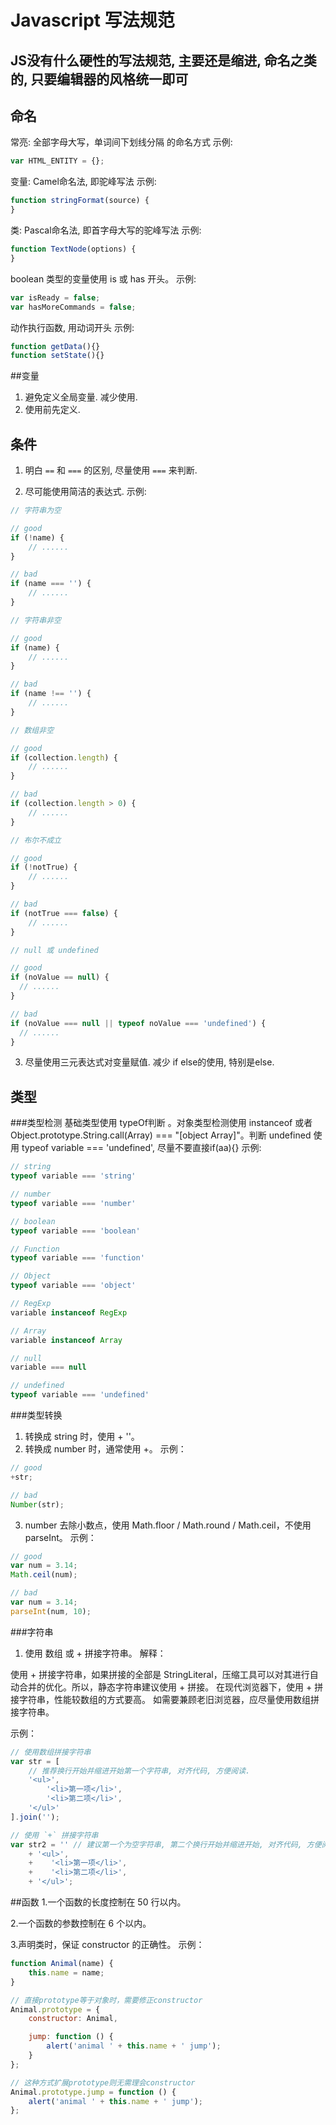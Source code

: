 # Javascript 写法规范

## JS没有什么硬性的写法规范, 主要还是缩进, 命名之类的, 只要编辑器的风格统一即可


## 命名

常亮: 全部字母大写，单词间下划线分隔 的命名方式
示例: 
```javascript
var HTML_ENTITY = {};
```

变量: Camel命名法, 即驼峰写法
示例: 
```javascript
function stringFormat(source) {
}
```

类: Pascal命名法, 即首字母大写的驼峰写法
示例: 
```javascript
function TextNode(options) {
}
```

boolean 类型的变量使用 is 或 has 开头。
示例: 
```javascript
var isReady = false;
var hasMoreCommands = false;
```

动作执行函数, 用动词开头
示例: 
```javascript
function getData(){}
function setState(){}
```

##变量

1. 避免定义全局变量. 减少使用.
2. 使用前先定义.


## 条件
1. 明白 `==` 和 `===` 的区别, 尽量使用 `===` 来判断.


2. 尽可能使用简洁的表达式.
示例:
```javascript
// 字符串为空

// good
if (!name) {
    // ......
}

// bad
if (name === '') {
    // ......
}
```

```javascript
// 字符串非空

// good
if (name) {
    // ......
}

// bad
if (name !== '') {
    // ......
}
```

```javascript
// 数组非空

// good
if (collection.length) {
    // ......
}

// bad
if (collection.length > 0) {
    // ......
}
```

```javascript
// 布尔不成立

// good
if (!notTrue) {
    // ......
}

// bad
if (notTrue === false) {
    // ......
}
```

```javascript
// null 或 undefined

// good
if (noValue == null) {
  // ......
}

// bad
if (noValue === null || typeof noValue === 'undefined') {
  // ......
}
```

3. 尽量使用三元表达式对变量赋值. 减少 if else的使用, 特别是else.


## 类型

###类型检测
基础类型使用 typeOf判断 。对象类型检测使用 instanceof 或者 Object.prototype.String.call(Array) === "[object Array]"。判断 undefined 使用 typeof variable === 'undefined', 尽量不要直接if(aa){}
示例:

```javascript
// string
typeof variable === 'string'

// number
typeof variable === 'number'

// boolean
typeof variable === 'boolean'

// Function
typeof variable === 'function'

// Object
typeof variable === 'object'

// RegExp
variable instanceof RegExp

// Array
variable instanceof Array

// null
variable === null

// undefined
typeof variable === 'undefined'
```


###类型转换

1. 转换成 string 时，使用 + ''。
2. 转换成 number 时，通常使用 +。
示例：
```javascript
// good
+str;

// bad
Number(str);
```

3. number 去除小数点，使用 Math.floor / Math.round / Math.ceil，不使用 parseInt。
示例：
```javascript
// good
var num = 3.14;
Math.ceil(num);

// bad
var num = 3.14;
parseInt(num, 10);
```

###字符串
1. 使用 数组 或 + 拼接字符串。
解释：

使用 + 拼接字符串，如果拼接的全部是 StringLiteral，压缩工具可以对其进行自动合并的优化。所以，静态字符串建议使用 + 拼接。
在现代浏览器下，使用 + 拼接字符串，性能较数组的方式要高。
如需要兼顾老旧浏览器，应尽量使用数组拼接字符串。

示例：
```javascript
// 使用数组拼接字符串
var str = [
    // 推荐换行开始并缩进开始第一个字符串, 对齐代码, 方便阅读.
    '<ul>',
        '<li>第一项</li>',
        '<li>第二项</li>',
    '</ul>'
].join('');

// 使用 `+` 拼接字符串
var str2 = '' // 建议第一个为空字符串, 第二个换行开始并缩进开始, 对齐代码, 方便阅读
    + '<ul>',
    +    '<li>第一项</li>',
    +    '<li>第二项</li>',
    + '</ul>';
```

##函数
1.一个函数的长度控制在 50 行以内。

2.一个函数的参数控制在 6 个以内。

3.声明类时，保证 constructor 的正确性。
示例：
```javascript
function Animal(name) {
    this.name = name;
}

// 直接prototype等于对象时，需要修正constructor
Animal.prototype = {
    constructor: Animal,

    jump: function () {
        alert('animal ' + this.name + ' jump');
    }
};

// 这种方式扩展prototype则无需理会constructor
Animal.prototype.jump = function () {
    alert('animal ' + this.name + ' jump');
};
```





